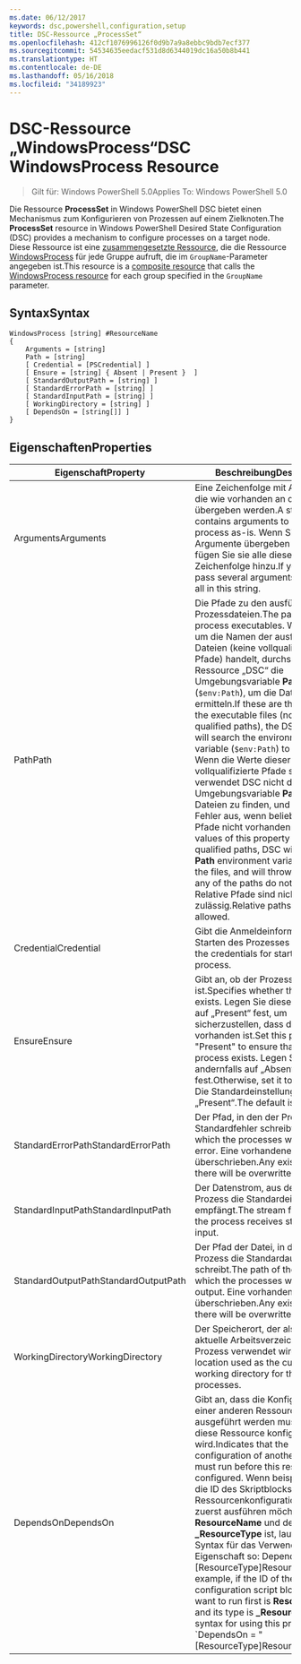 ```yaml
---
ms.date: 06/12/2017
keywords: dsc,powershell,configuration,setup
title: DSC-Ressource „ProcessSet“
ms.openlocfilehash: 412cf1076996126f0d9b7a9a8ebbc9bdb7ecf377
ms.sourcegitcommit: 54534635eedacf531d8d6344019dc16a50b8b441
ms.translationtype: HT
ms.contentlocale: de-DE
ms.lasthandoff: 05/16/2018
ms.locfileid: "34189923"
---
```

# <a name="dsc-windowsprocess-resource"></a><span data-ttu-id="f110a-103">DSC-Ressource „WindowsProcess“</span><span class="sxs-lookup"><span data-stu-id="f110a-103">DSC WindowsProcess Resource</span></span>

> <span data-ttu-id="f110a-104">Gilt für: Windows PowerShell 5.0</span><span class="sxs-lookup"><span data-stu-id="f110a-104">Applies To: Windows PowerShell 5.0</span></span>

<span data-ttu-id="f110a-105">Die Ressource **ProcessSet** in Windows PowerShell DSC bietet einen Mechanismus zum Konfigurieren von Prozessen auf einem Zielknoten.</span><span class="sxs-lookup"><span data-stu-id="f110a-105">The **ProcessSet** resource in Windows PowerShell Desired State Configuration (DSC) provides a mechanism to configure processes on a target node.</span></span> <span data-ttu-id="f110a-106">Diese Ressource ist eine [zusammengesetzte Ressource](authoringResourceComposite.md), die die Ressource [WindowsProcess](windowsProcessResource.md) für jede Gruppe aufruft, die im `GroupName`-Parameter angegeben ist.</span><span class="sxs-lookup"><span data-stu-id="f110a-106">This resource is a [composite resource](authoringResourceComposite.md) that calls the [WindowsProcess resource](windowsProcessResource.md) for each group specified in the `GroupName` parameter.</span></span>

## <a name="syntax"></a><span data-ttu-id="f110a-107">Syntax</span><span class="sxs-lookup"><span data-stu-id="f110a-107">Syntax</span></span>

```
WindowsProcess [string] #ResourceName
{
    Arguments = [string]
    Path = [string]
    [ Credential = [PSCredential] ]
    [ Ensure = [string] { Absent | Present }  ]
    [ StandardOutputPath = [string] ]
    [ StandardErrorPath = [string] ]
    [ StandardInputPath = [string] ]
    [ WorkingDirectory = [string] ]
    [ DependsOn = [string[]] ]
}
```

## <a name="properties"></a><span data-ttu-id="f110a-108">Eigenschaften</span><span class="sxs-lookup"><span data-stu-id="f110a-108">Properties</span></span>
|  <span data-ttu-id="f110a-109">Eigenschaft</span><span class="sxs-lookup"><span data-stu-id="f110a-109">Property</span></span>  |  <span data-ttu-id="f110a-110">Beschreibung</span><span class="sxs-lookup"><span data-stu-id="f110a-110">Description</span></span>   |
|---|---|
| <span data-ttu-id="f110a-111">Arguments</span><span class="sxs-lookup"><span data-stu-id="f110a-111">Arguments</span></span>| <span data-ttu-id="f110a-112">Eine Zeichenfolge mit Argumenten, die wie vorhanden an den Prozess übergeben werden.</span><span class="sxs-lookup"><span data-stu-id="f110a-112">A string that contains arguments to pass to the process as-is.</span></span> <span data-ttu-id="f110a-113">Wenn Sie mehrere Argumente übergeben müssen, fügen Sie sie alle dieser Zeichenfolge hinzu.</span><span class="sxs-lookup"><span data-stu-id="f110a-113">If you need to pass several arguments, put them all in this string.</span></span>|
| <span data-ttu-id="f110a-114">Path</span><span class="sxs-lookup"><span data-stu-id="f110a-114">Path</span></span>| <span data-ttu-id="f110a-115">Die Pfade zu den ausführbaren Prozessdateien.</span><span class="sxs-lookup"><span data-stu-id="f110a-115">The paths to the process executables.</span></span> <span data-ttu-id="f110a-116">Wenn es sich um die Namen der ausführbaren Dateien (keine vollqualifizierten Pfade) handelt, durchsucht die Ressource „DSC“ die Umgebungsvariable **Path** (`$env:Path`), um die Dateien zu ermitteln.</span><span class="sxs-lookup"><span data-stu-id="f110a-116">If these are the names of the executable files (not fully qualified paths), the DSC resource will search the environment **Path** variable (`$env:Path`) to find the files.</span></span> <span data-ttu-id="f110a-117">Wenn die Werte dieser Eigenschaft vollqualifizierte Pfade sind, verwendet DSC nicht die Umgebungsvariable **Path**, um die Dateien zu finden, und löst einen Fehler aus, wenn beliebige der Pfade nicht vorhanden sind.</span><span class="sxs-lookup"><span data-stu-id="f110a-117">If the values of this property are fully qualified paths, DSC will not use the **Path** environment variable to find the files, and will throw an error if any of the paths do not exist.</span></span> <span data-ttu-id="f110a-118">Relative Pfade sind nicht zulässig.</span><span class="sxs-lookup"><span data-stu-id="f110a-118">Relative paths are not allowed.</span></span>|
| <span data-ttu-id="f110a-119">Credential</span><span class="sxs-lookup"><span data-stu-id="f110a-119">Credential</span></span>| <span data-ttu-id="f110a-120">Gibt die Anmeldeinformationen zum Starten des Prozesses an.</span><span class="sxs-lookup"><span data-stu-id="f110a-120">Indicates the credentials for starting the process.</span></span>|
| <span data-ttu-id="f110a-121">Ensure</span><span class="sxs-lookup"><span data-stu-id="f110a-121">Ensure</span></span>| <span data-ttu-id="f110a-122">Gibt an, ob der Prozess vorhanden ist.</span><span class="sxs-lookup"><span data-stu-id="f110a-122">Specifies whether the processes exists.</span></span> <span data-ttu-id="f110a-123">Legen Sie diese Eigenschaft auf „Present“ fest, um sicherzustellen, dass der Prozess vorhanden ist.</span><span class="sxs-lookup"><span data-stu-id="f110a-123">Set this property to "Present" to ensure that the process exists.</span></span> <span data-ttu-id="f110a-124">Legen Sie sie andernfalls auf „Absent“ fest.</span><span class="sxs-lookup"><span data-stu-id="f110a-124">Otherwise, set it to "Absent".</span></span> <span data-ttu-id="f110a-125">Die Standardeinstellung ist „Present“.</span><span class="sxs-lookup"><span data-stu-id="f110a-125">The default is "Present".</span></span>|
| <span data-ttu-id="f110a-126">StandardErrorPath</span><span class="sxs-lookup"><span data-stu-id="f110a-126">StandardErrorPath</span></span>| <span data-ttu-id="f110a-127">Der Pfad, in den der Prozess Standardfehler schreibt.</span><span class="sxs-lookup"><span data-stu-id="f110a-127">The path to which the processes write standard error.</span></span> <span data-ttu-id="f110a-128">Eine vorhandene Datei wird überschrieben.</span><span class="sxs-lookup"><span data-stu-id="f110a-128">Any existing file there will be overwritten.</span></span>|
| <span data-ttu-id="f110a-129">StandardInputPath</span><span class="sxs-lookup"><span data-stu-id="f110a-129">StandardInputPath</span></span>| <span data-ttu-id="f110a-130">Der Datenstrom, aus dem der Prozess die Standardeingabe empfängt.</span><span class="sxs-lookup"><span data-stu-id="f110a-130">The stream from which the process receives standard input.</span></span>|
| <span data-ttu-id="f110a-131">StandardOutputPath</span><span class="sxs-lookup"><span data-stu-id="f110a-131">StandardOutputPath</span></span>| <span data-ttu-id="f110a-132">Der Pfad der Datei, in die der Prozess die Standardausgabe schreibt.</span><span class="sxs-lookup"><span data-stu-id="f110a-132">The path of the file to which the processes write standard output.</span></span> <span data-ttu-id="f110a-133">Eine vorhandene Datei wird überschrieben.</span><span class="sxs-lookup"><span data-stu-id="f110a-133">Any existing file there will be overwritten.</span></span>|
| <span data-ttu-id="f110a-134">WorkingDirectory</span><span class="sxs-lookup"><span data-stu-id="f110a-134">WorkingDirectory</span></span>| <span data-ttu-id="f110a-135">Der Speicherort, der als das aktuelle Arbeitsverzeichnis für den Prozess verwendet wird.</span><span class="sxs-lookup"><span data-stu-id="f110a-135">The location used as the current working directory for the processes.</span></span>|
| <span data-ttu-id="f110a-136">DependsOn</span><span class="sxs-lookup"><span data-stu-id="f110a-136">DependsOn</span></span> | <span data-ttu-id="f110a-137">Gibt an, dass die Konfiguration einer anderen Ressource ausgeführt werden muss, bevor diese Ressource konfiguriert wird.</span><span class="sxs-lookup"><span data-stu-id="f110a-137">Indicates that the configuration of another resource must run before this resource is configured.</span></span> <span data-ttu-id="f110a-138">Wenn beispielsweise die ID des Skriptblocks mit der Ressourcenkonfiguration, den Sie zuerst ausführen möchten, **ResourceName** und dessen Typ **_ResourceType** ist, lautet die Syntax für das Verwenden dieser Eigenschaft so: DependsOn = "[ResourceType]ResourceName".</span><span class="sxs-lookup"><span data-stu-id="f110a-138">For example, if the ID of the resource configuration script block that you want to run first is **ResourceName** and its type is **_ResourceType**, the syntax for using this property is \`DependsOn = "[ResourceType]ResourceName"\`\` .</span></span>|
